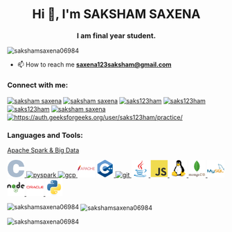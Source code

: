 <h1 align="center">Hi 👋, I'm SAKSHAM SAXENA</h1>
<h3 align="center">I am final year student.</h3>

<p align="left"> <img src="https://komarev.com/ghpvc/?username=sakshamsaxena06984&label=Profile%20views&color=0e75b6&style=flat" alt="sakshamsaxena06984" /> </p>


- 📫 How to reach me **saxena123saksham@gmail.com**



<h3 align="left">Connect with me:</h3>
<p align="left">
<a href="https://linkedin.com/in/saksham saxena" target="blank"><img align="center" src="https://raw.githubusercontent.com/rahuldkjain/github-profile-readme-generator/master/src/images/icons/Social/linked-in-alt.svg" alt="saksham saxena" height="30" width="40" /></a>
<a href="https://fb.com/saksham saxena" target="blank"><img align="center" src="https://raw.githubusercontent.com/rahuldkjain/github-profile-readme-generator/master/src/images/icons/Social/facebook.svg" alt="saksham saxena" height="30" width="40" /></a>
<a href="https://instagram.com/saks123ham" target="blank"><img align="center" src="https://raw.githubusercontent.com/rahuldkjain/github-profile-readme-generator/master/src/images/icons/Social/instagram.svg" alt="saks123ham" height="30" width="40" /></a>
<a href="https://www.hackerrank.com/saks123ham" target="blank"><img align="center" src="https://raw.githubusercontent.com/rahuldkjain/github-profile-readme-generator/master/src/images/icons/Social/hackerrank.svg" alt="saks123ham" height="30" width="40" /></a>
<a href="https://www.leetcode.com/saks123ham" target="blank"><img align="center" src="https://raw.githubusercontent.com/rahuldkjain/github-profile-readme-generator/master/src/images/icons/Social/leet-code.svg" alt="saks123ham" height="30" width="40" /></a>
<a href="https://www.hackerearth.com/saksham saxena" target="blank"><img align="center" src="https://raw.githubusercontent.com/rahuldkjain/github-profile-readme-generator/master/src/images/icons/Social/hackerearth.svg" alt="saksham saxena" height="30" width="40" /></a>
<a href="https://auth.geeksforgeeks.org/user/https://auth.geeksforgeeks.org/user/saks123ham/practice/" target="blank"><img align="center" src="https://raw.githubusercontent.com/rahuldkjain/github-profile-readme-generator/master/src/images/icons/Social/geeks-for-geeks.svg" alt="https://auth.geeksforgeeks.org/user/saks123ham/practice/" height="30" width="40" /></a>
</p>

<h3 align="left">Languages and Tools:</h3>
<p align="left"> <a href="https://spark.apache.org/docs/latest/" target="_blank"> Apache Spark & Big Data </a>

<p align="left"> <a href="https://www.cprogramming.com/" target="_blank"> <img src="https://raw.githubusercontent.com/devicons/devicon/master/icons/c/c-original.svg" alt="c" width="40" height="40"/> </a> 
  <a href="https://spark.apache.org/" target="_blank"> <a href="https://spark.apache.org/docs/latest/api/python/" target="_blank">
  <img src="https://upload.wikimedia.org/wikipedia/commons/f/f3/Apache_Spark_logo.svg" alt="pyspark" width="90" height="40"/>
</a>
<a href="https://cloud.google.com/" target="_blank">
  <img src="https://www.vectorlogo.zone/logos/cloud_google/cloud_google-icon.svg" alt="gcp" width="40" height="40"/>
</a>

  <img src="https://raw.githubusercontent.com/devicons/devicon/master/icons/apache/apache-original-wordmark.svg" alt="apache-spark" width="40" height="40"/>
</a> <a href="https://www.w3schools.com/cpp/" target="_blank"> <img src="https://raw.githubusercontent.com/devicons/devicon/master/icons/cplusplus/cplusplus-original.svg" alt="cplusplus" width="40" height="40"/> </a> <a href="https://git-scm.com/" target="_blank"> <img src="https://www.vectorlogo.zone/logos/git-scm/git-scm-icon.svg" alt="git" width="40" height="40"/> </a> <a href="https://www.java.com" target="_blank"> <img src="https://raw.githubusercontent.com/devicons/devicon/master/icons/java/java-original.svg" alt="java" width="40" height="40"/> </a> <a href="https://developer.mozilla.org/en-US/docs/Web/JavaScript" target="_blank"> <img src="https://raw.githubusercontent.com/devicons/devicon/master/icons/javascript/javascript-original.svg" alt="javascript" width="40" height="40"/> </a> <a href="https://www.linux.org/" target="_blank"> <img src="https://raw.githubusercontent.com/devicons/devicon/master/icons/linux/linux-original.svg" alt="linux" width="40" height="40"/> </a> <a href="https://www.mongodb.com/" target="_blank"> <img src="https://raw.githubusercontent.com/devicons/devicon/master/icons/mongodb/mongodb-original-wordmark.svg" alt="mongodb" width="40" height="40"/> </a> <a href="https://www.mysql.com/" target="_blank"> <img src="https://raw.githubusercontent.com/devicons/devicon/master/icons/mysql/mysql-original-wordmark.svg" alt="mysql" width="40" height="40"/> </a> <a href="https://nodejs.org" target="_blank"> <img src="https://raw.githubusercontent.com/devicons/devicon/master/icons/nodejs/nodejs-original-wordmark.svg" alt="nodejs" width="40" height="40"/> </a> <a href="https://www.oracle.com/" target="_blank"> <img src="https://raw.githubusercontent.com/devicons/devicon/master/icons/oracle/oracle-original.svg" alt="oracle" width="40" height="40"/> </a> <a href="https://www.python.org" target="_blank"> <img src="https://raw.githubusercontent.com/devicons/devicon/master/icons/python/python-original.svg" alt="python" width="40" height="40"/> </a> </p>

<p><img align="left" src="https://github-readme-stats.vercel.app/api/top-langs?username=sakshamsaxena06984&show_icons=true&locale=en&layout=compact" alt="sakshamsaxena06984" /></p>

<p>&nbsp;<img align="center" src="https://github-readme-stats.vercel.app/api?username=sakshamsaxena06984&show_icons=true&locale=en" alt="sakshamsaxena06984" /></p>

<p><img align="center" src="https://github-readme-streak-stats.herokuapp.com/?user=sakshamsaxena06984&" alt="sakshamsaxena06984" /></p>
